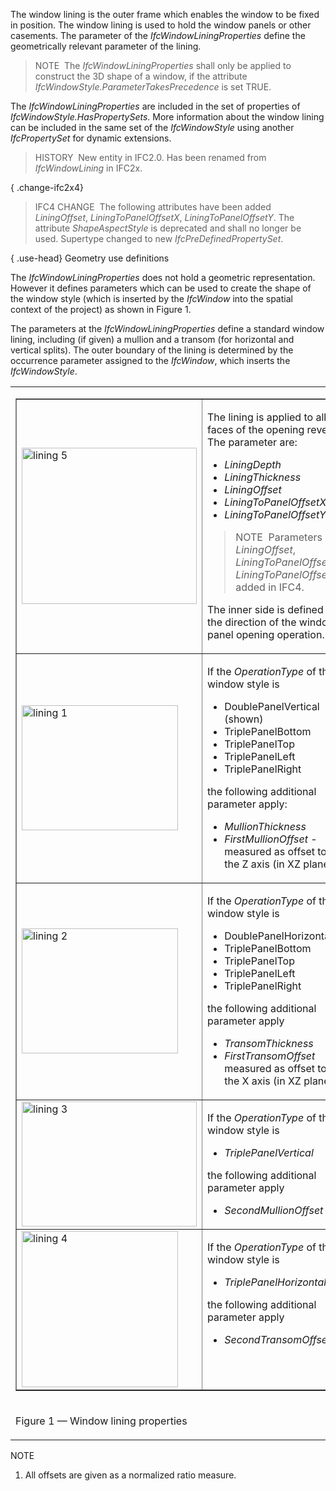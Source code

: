 The window lining is the outer frame which enables the window to be fixed in position. The window lining is used to hold the window panels or other casements. The parameter of the _IfcWindowLiningProperties_ define the geometrically relevant parameter of the lining.

> NOTE&nbsp; The _IfcWindowLiningProperties_ shall only be applied to construct the 3D shape of a window, if the attribute _IfcWindowStyle.ParameterTakesPrecedence_ is set TRUE.

The _IfcWindowLiningProperties_ are included in the set of properties of _IfcWindowStyle.HasPropertySets_. More information about the window lining can be included in the same set of the _IfcWindowStyle_ using another _IfcPropertySet_ for dynamic extensions.

> HISTORY&nbsp; New entity in IFC2.0. Has been renamed from _IfcWindowLining_ in IFC2x.

{ .change-ifc2x4}
> IFC4 CHANGE&nbsp; The following attributes have been added _LiningOffset_, _LiningToPanelOffsetX_, _LiningToPanelOffsetY_. The attribute _ShapeAspectStyle_ is deprecated and shall no longer be used. Supertype changed to new _IfcPreDefinedPropertySet_.

{ .use-head}
Geometry use definitions

The _IfcWindowLiningProperties_ does not hold a geometric representation. However it defines parameters which can be used to create the shape of the window style (which is inserted by the _IfcWindow_ into the spatial context of the project) as shown in Figure 1.

The parameters at the _IfcWindowLiningProperties_ define a standard window lining, including (if given) a mullion and a transom (for horizontal and vertical splits). The outer boundary of the lining is determined by the occurrence parameter assigned to the _IfcWindow_, which inserts the _IfcWindowStyle_.

<table>
 <tr>
  <td>
   <table border="1" cellpadding="2" cellspacing="2">
    <tr>
     <td><img src="../../../figures/IfcWindowLiningProperties-Fig05.png" alt="lining 5" width="280" height="250" border="0"></td>
     <td valign="top" align="left"><p>The lining is applied to all faces of the opening reveal. The parameter are:</p>
      <ul>
       <li><em>LiningDepth</em></li>
       <li><em>LiningThickness</em></li>
       <li><em>LiningOffset</em></li>
       <li><em>LiningToPanelOffsetX</em></li>
       <li><em>LiningToPanelOffsetY</em></li>
      </ul>
      <blockquote class="note">NOTE&nbsp; Parameters <em>LiningOffset</em>, <em>LiningToPanelOffsetX</em>, <em>LiningToPanelOffsetY</em> added in IFC4.
      </blockquote>
      <p>The inner side is defined as the direction of the window panel opening operation.</p>
     </td>
    </tr>
    <tr>
     <td><img src="../../../figures/IfcWindowLiningProperties-Fig01.png" alt="lining 1" width="250" height="200" border="0"></td>
     <td valign="top" align="left">
      <p>If the <i>OperationType</i> of the window style is</p>
      <ul>
       <li>DoublePanelVertical (shown)</li>
       <li>TriplePanelBottom</li>
       <li>TriplePanelTop</li>
       <li>TriplePanelLeft</li>
       <li>TriplePanelRight</li>
      </ul>
      <p>the following additional parameter apply:</p>
      <ul>
       <li><i>MullionThickness</i></li>
       <li><i>FirstMullionOffset</i> - measured as offset to the Z axis (in XZ plane)</li>
      </ul>
     </td>
    </tr>
    <tr>
     <td><img src="../../../figures/IfcWindowLiningProperties-Fig02.png" alt="lining 2" width="250" height="200" border="0"></td>
     <td valign="top" align="left">
      <p>If the <i>OperationType</i> of the window style is</p>
      <ul>
       <li>DoublePanelHorizontal</li>
       <li>TriplePanelBottom</li>
       <li>TriplePanelTop</li>
       <li>TriplePanelLeft</li>
       <li>TriplePanelRight</li>
      </ul>
      <p>the following additional parameter apply</p>
      <ul>
       <li><i>TransomThickness</i></li>
       <li><i>FirstTransomOffset</i> measured as offset to the X axis (in XZ plane)</li>
      </ul>
     </td>
    </tr>
    <tr>
     <td><img src="../../../figures/IfcWindowLiningProperties-Fig03.png" alt="lining 3" width="280" height="200" border="0"></td>
     <td valign="top" align="left">
      <p>If the <i>OperationType</i> of the window style is</p>
      <ul>
       <li><i>TriplePanelVertical</i></li>
      </ul>
      <p>the following additional parameter apply</p>
      <ul>
       <li><i>SecondMullionOffset</i></li>
      </ul>
     </td>
    </tr>
    <tr>
     <td><img src="../../../figures/IfcWindowLiningProperties-Fig04.png" alt="lining 4" width="250" height="250" border="0"></td>
     <td valign="top" align="left">
      <p>If the <i>OperationType</i> of the window style is</p>
      <ul>
       <li><i>TriplePanelHorizontal</i></li>
      </ul>
      <p>the following additional parameter apply</p>
      <ul>
       <li><i>SecondTransomOffset</i></li>
      </ul>
     </td>
    </tr>
   </table>
  </td>
 </tr>
 <tr>
  <td><p class="figure">Figure 1 &mdash; Window lining properties</p></td>
 </tr>
</table>

NOTE

1. All offsets are given as a normalized ratio measure.